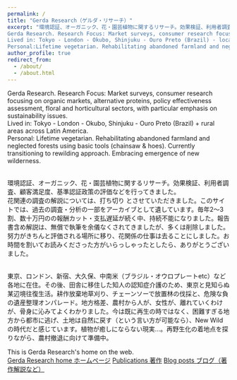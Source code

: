 ```yaml
---
permalink: /
title: "Gerda Research（ゲルダ・リサーチ）"
excerpt: "環境認証、オーガニック、花・園芸植物に関するリサーチ。効果検証、利用者調査、顧客満足度、基準認証政策の評価などを行ってきました。過去の調査、著作やデータのアーカイブを、このサイトに残しています。
Gerda Research. Research Focus: Market surveys, consumer research focusing on organic markets, alternative proteins, policy effectiveness assessment, floral and horticultural sectors, with particular emphasis on sustainability issues.
Lived in: Tokyo - London - Okubo, Shinjuku - Ouro Preto (Brazil) - local cities across Latin America - rural areas in Japan
Personal:Lifetime vegetarian. Rehabilitating abandoned farmland and neglected forests using basic tools (chainsaw & hoes). Currently transitioning to rewilding approach. Embracing emergence of new wilderness."
author_profile: true
redirect_from: 
  - /about/
  - /about.html
---
```


Gerda Research. Research Focus: Market surveys, consumer research focusing on organic markets, alternative proteins, policy effectiveness assessment, floral and horticultural sectors, with particular emphasis on sustainability issues.   
Lived in: Tokyo - London - Okubo, Shinjuku - Ouro Preto (Brazil) + rural areas across Latin America.  
Personal: Lifetime vegetarian. Rehabilitating abandoned farmland and neglected forests using basic tools (chainsaw & hoes). Currently transitioning to rewilding approach. Embracing emergence of new wilderness.  
<br>

環境認証、オーガニック、花・園芸植物に関するリサーチ。効果検証、利用者調査、顧客満足度、基準認証政策の評価などを行ってきました。  
花関連の調査の解説については、打ち切り とさせていただきました。このサイトでは、過去の調査・分析の一部をアーカイブとして遺しています。毎年2～3割、数十万円のの報酬カット・支払遅延が続く中、持続不能になりました。報告書含め解説は、無償で執筆を余儀なくされてきましたが、多くは削除しました。努力がきちんと評価される場所に移り、花関係の仕事は去ることにしました。お時間を割いてお読みくださった方がいらっしゃったとしたら、ありがとうございました。  

<br>
東京、ロンドン、新宿、大久保、中南米（ブラジル・オウロプレートetc）など各地に在住。その後、田舎に移住した知人の認知症介護のため、東京と見知らぬ某辺境往復生活。耕作放棄地草刈り、チェーンソーで放置林の伐採と、危険な負の遺産整理オンパレード。地方格差、農村から人が、女性が、離れていくわけが、骨身に沁みてよくわかりました。今は既に再生の時ではなく、困難すぎる地方から都市に逃げ、土地は自然に戻す（という言い方が可能なら）、New Wild の時代だと感じています。植物が癒しにならない現実...。再野生化の着地点を探りながら、農村撤退に向けて準備中。  
<br>

This is Gerda Research's home on the web.  
[Gerda Research home ホームページ](https://gerdaresearch.github.io)
[Publications 著作](https://gerdaresearch.github.io/publications)
[Blog posts ブログ（著作解説など）](https://gerdaresearch.github.io/year-archive)

